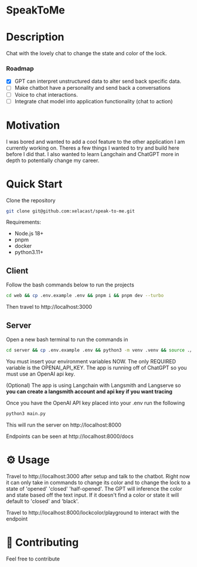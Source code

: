 # SpeakToMe

# Description

Chat with the lovely chat to change the state and color of the lock.

### Roadmap

- [x] GPT can interpret unstructured data to alter send back specific data.
- [ ] Make chatbot have a personality and send back a conversations
- [ ] Voice to chat interactions.
- [ ] Integrate chat model into application functionality (chat to action)

# Motivation
I was bored and wanted to add a cool feature to the other application I am currently working on. Theres a few things I wanted to try and build here before I did that. I also wanted to learn Langchain and ChatGPT more in depth to potentially change my career.

# Quick Start

Clone the repository
```bash
git clone git@github.com:xelacast/speak-to-me.git
```

Requirements:
- Node.js 18+
- pnpm
- docker
- python3.11+

## Client
Follow the bash commands below to run the projects

```bash
cd web && cp .env.example .env && pnpm i && pnpm dev --turbo
```

Then travel to http://localhost:3000

## Server
Open a new bash terminal to run the commands in

```bash
cd server && cp .env.example .env && python3 -m venv .venv && source ./.venv/bin/activate && pip install -r requirements.txt
```
You must insert your environment variables NOW. The only REQUIRED variable is the OPENAI_API_KEY. The app is running off of ChatGPT so you must use an OpenAI api key.

(Optional) The app is using Langchain with Langsmith and Langserve so <b>you can create a langsmith account and api key if you want tracing</b>

Once you have the OpenAI API key placed into your .env run the following
```bash
python3 main.py
```

This will run the server on http://localhost:8000


Endpoints can be seen at http://localhost:8000/docs

# ⚙️ Usage

Travel to http://localhost:3000 after setup and talk to the chatbot. Right now it can only take in commands to change its color and to change the lock to a state of 'opened' 'closed' 'half-opened'. The GPT will inference the color and state based off the text input. If it doesn't find a color or state it will default to 'closed' and 'black'.


Travel to http://localhost:8000/lockcolor/playground to interact with the endpoint

# 🤝 Contributing

Feel free to contribute